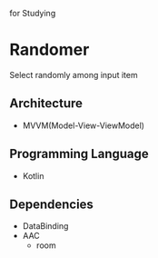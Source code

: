 for Studying 

# Randomer
Select randomly among input item

Architecture
-------------

  * MVVM(Model-View-ViewModel)

Programming Language
-------------

  * Kotlin

Dependencies
-------------

  * DataBinding
  * AAC
    - room
